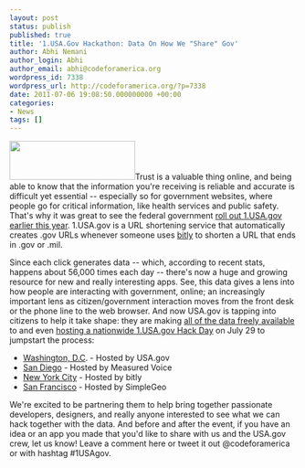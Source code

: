```yaml
---
layout: post
status: publish
published: true
title: '1.USA.Gov Hackathon: Data On How We "Share" Gov'
author: Abhi Nemani
author_login: Abhi
author_email: abhi@codeforamerica.org
wordpress_id: 7338
wordpress_url: http://codeforamerica.org/?p=7338
date: 2011-07-06 19:08:50.000000000 +00:00
categories:
- News
tags: []
---
```

<a href="http://codeforamerica.org/wp-content/uploads/2011/07/USA.png"><img class="alignright size-full wp-image-7363" title="USA" src="http://codeforamerica.org/wp-content/uploads/2011/07/USA.png" alt="" width="220" height="68" /></a>Trust is a valuable thing online, and being able to know that the information you're receiving is reliable and accurate is difficult yet essential -- especially so for government websites, where people go for critical information, like health services and public safety. That's why it was great to see the federal government <a href="http://blog.usa.gov/post/3768174086/look-for-usa-gov-short-urls">roll out 1.USA.gov earlier this year</a>. 1.USA.gov is a URL shortening service that automatically creates .gov URLs whenever someone uses <a href="http://bit.ly">bitly</a> to shorten a URL that ends in .gov or .mil.

Since each click generates data -- which, according to recent stats, happens about 56,000 times each day -- there's now a huge and growing resource for new and really interesting apps. See, this data gives a lens into how people are interacting with government, online; an increasingly important lens as citizen/government interaction moves from the front desk or the phone line to the web browser. And now USA.gov is tapping into citizens to help it take shape: they are making <a href="http://www.usa.gov/About/developer_resources/developers.shtml">all of the data freely available</a> to and even <a href="http://blog.usa.gov/post/7054661537/1-usa-gov-open-data-and-hack-day">hosting a nationwide 1.USA.gov Hack Day</a> on July 29 to jumpstart the process:
<ul>
	<li><a href="https://spreadsheets.google.com/spreadsheet/viewform?hl=en_US&formkey=dHJQWmM0eWdZb3F5TE5sSnlzVXQ1VlE6MQ#gid=0">Washington, D.C</a>. - Hosted by USA.gov</li>
	<li><a href="http://measuredvoice.com/1-usa-gov-hack-day-in-san-diego">San Diego</a> - Hosted by Measured Voice</li>
	<li><a href="http://www.meetup.com/hackabit/events/23987671/">New York City</a> - Hosted by bitly</li>
	<li><a href="http://usagovhackdaysf.eventbrite.com/">San Francisco</a> - Hosted by SimpleGeo</li>
</ul>
We're excited to be partnering them to help bring together passionate developers, designers, and really anyone interested to see what we can hack together with the data. And before and after the event, if you have an idea or an app you made that you'd like to share with us and the USA.gov crew, let us know! Leave a comment here or tweet it out @codeforamerica or with hashtag #1USAgov.
